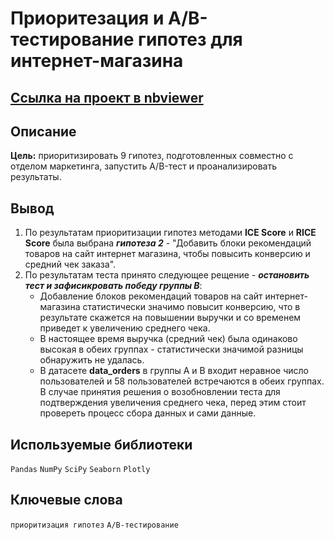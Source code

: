 # Приоритезация и A/B-тестирование гипотез для интернет-магазина

## [Ссылка на проект в nbviewer](https://nbviewer.org/github/KSingular/yp_da_projects/blob/cb4577920f43ed41c95c1317f12ec464b4b3f13c/set_07_AB_online_market/set_07_AB_online_market.ipynb)

## Описание
**Цель:** приоритизировать 9 гипотез, подготовленных совместно с отделом маркетинга, запустить A/B-тест и проанализировать результаты.

## Вывод
1. По результатам приоритизации гипотез методами **ICE Score** и **RICE Score** была выбрана ***гипотеза 2*** - "Добавить блоки рекомендаций товаров на сайт интернет магазина, чтобы повысить конверсию и средний чек заказа".  
2. По результатам теста принято следующее рещение - ***остановить тест и зафисикровать победу группы В***:  
   * Добавление блоков рекомендаций товаров на сайт интернет-магазина статистически значимо повысит конверсию, что в результате скажется на повышении выручки и со временем приведет к увеличению среднего чека.  
   * В настоящее время выручка (средний чек) была одинаково высокая в обеих группах - статистически значимой разницы обнаружить не удалась.  
   * В датасете **data_orders** в группы А и В входит неравное число пользователей и 58 пользователей встречаются в обеих группах. В случае принятия решения о возобновлении теста для подтверждения увеличения среднего чека, перед этим стоит провереть процесс сбора данных и сами данные.
   
## Используемые библиотеки
`Pandas` `NumPy` `SciPy` `Seaborn` `Plotly` 

## Ключевые слова
`приоритизация гипотез` `A/B-тестирование` 
